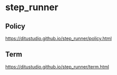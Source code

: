# step_runner

## Policy

https://ditustudio.github.io/step_runner/policy.html

## Term

https://ditustudio.github.io/step_runner/term.html

